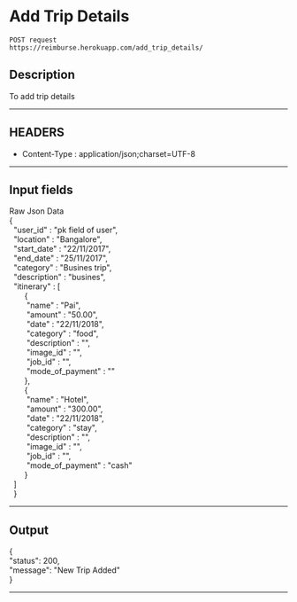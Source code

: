 # Add Trip Details

    POST request
    https://reimburse.herokuapp.com/add_trip_details/

## Description
To add trip details

***

## HEADERS

- Content-Type : application/json;charset=UTF-8

***

## Input fields

Raw Json Data<br />
{<br />
&nbsp;	"user_id" : "pk field of user",<br />
&nbsp;	"location" : "Bangalore",<br />
&nbsp;	"start_date" : "22/11/2017",<br />
&nbsp;	"end_date" : "25/11/2017",<br />
&nbsp;	"category" : "Busines trip",<br />
&nbsp;	"description" : "busines",<br />
&nbsp;	"itinerary" : [<br />
&nbsp;&nbsp;&nbsp;&nbsp;&nbsp;&nbsp;			{<br />
&nbsp;&nbsp;&nbsp;&nbsp;&nbsp;&nbsp;&nbsp;				"name" : "Pai",<br />
&nbsp;&nbsp;&nbsp;&nbsp;&nbsp;&nbsp;&nbsp;				"amount" : "50.00",<br />
&nbsp;&nbsp;&nbsp;&nbsp;&nbsp;&nbsp;&nbsp;				"date" : "22/11/2018",<br />
&nbsp;&nbsp;&nbsp;&nbsp;&nbsp;&nbsp;&nbsp;				"category" : "food",<br />
&nbsp;&nbsp;&nbsp;&nbsp;&nbsp;&nbsp;&nbsp;				"description" : "",<br />
&nbsp;&nbsp;&nbsp;&nbsp;&nbsp;&nbsp;&nbsp;				"image_id" : "",<br />
&nbsp;&nbsp;&nbsp;&nbsp;&nbsp;&nbsp;&nbsp;				"job_id" : "",<br />
&nbsp;&nbsp;&nbsp;&nbsp;&nbsp;&nbsp;&nbsp;				"mode_of_payment" : ""<br />
&nbsp;&nbsp;&nbsp;&nbsp;&nbsp;&nbsp;			},<br />
&nbsp;&nbsp;&nbsp;&nbsp;&nbsp;&nbsp;			{<br />
&nbsp;&nbsp;&nbsp;&nbsp;&nbsp;&nbsp;&nbsp;				"name" : "Hotel",<br />
&nbsp;&nbsp;&nbsp;&nbsp;&nbsp;&nbsp;&nbsp;				"amount" : "300.00",<br />
&nbsp;&nbsp;&nbsp;&nbsp;&nbsp;&nbsp;&nbsp;				"date" : "22/11/2018",<br />
&nbsp;&nbsp;&nbsp;&nbsp;&nbsp;&nbsp;&nbsp;				"category" : "stay",<br />
&nbsp;&nbsp;&nbsp;&nbsp;&nbsp;&nbsp;&nbsp;				"description" : "",<br />
&nbsp;&nbsp;&nbsp;&nbsp;&nbsp;&nbsp;&nbsp;				"image_id" : "",<br />
&nbsp;&nbsp;&nbsp;&nbsp;&nbsp;&nbsp;&nbsp;				"job_id" : "",<br />
&nbsp;&nbsp;&nbsp;&nbsp;&nbsp;&nbsp;&nbsp;				"mode_of_payment" : "cash"<br />
&nbsp;&nbsp;&nbsp;&nbsp;&nbsp;&nbsp;			}<br />
&nbsp;	 ]<br />
&nbsp;	}<br />
    
***

## Output

{<br />
  "status": 200,<br />
  "message": "New Trip Added"<br />
}<br />

***
